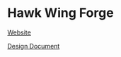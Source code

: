 # Hawk Wing Forge

[Website](http://hawkwingforge.azurewebsites.net)

[Design Document](https://docs.google.com/document/d/1CR235W4KWGub9PrsbZBF4isg1BgtmTrnyn6D3uQaDv0/edit?usp=sharing)
